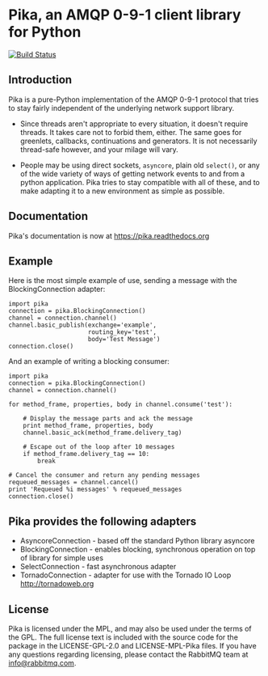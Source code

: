 # Pika, an AMQP 0-9-1 client library for Python

[![Build Status](https://travis-ci.org/C-Pro/pika-python3.svg?branch=python3)](https://travis-ci.org/C-Pro/pika-python3)

## Introduction
Pika is a pure-Python implementation of the AMQP 0-9-1 protocol that tries
to stay fairly independent of the underlying network support library.

 * Since threads aren't appropriate to every situation, it doesn't
   require threads. It takes care not to forbid them, either. The same
   goes for greenlets, callbacks, continuations and generators. It is
   not necessarily thread-safe however, and your milage will vary.

 * People may be using direct sockets, `asyncore`, plain old `select()`,
   or any of the wide variety of ways of getting network events to and from a
   python application. Pika tries to stay compatible with all of these, and to
   make adapting it to a new environment as simple as possible.

## Documentation
Pika's documentation is now at https://pika.readthedocs.org

## Example
Here is the most simple example of use, sending a message with the BlockingConnection adapter:

    import pika
    connection = pika.BlockingConnection()
    channel = connection.channel()
    channel.basic_publish(exchange='example',
                          routing_key='test',
                          body='Test Message')
    connection.close()

And an example of writing a blocking consumer:

    import pika
    connection = pika.BlockingConnection()
    channel = connection.channel()

    for method_frame, properties, body in channel.consume('test'):

        # Display the message parts and ack the message
        print method_frame, properties, body
        channel.basic_ack(method_frame.delivery_tag)

        # Escape out of the loop after 10 messages
        if method_frame.delivery_tag == 10:
            break

    # Cancel the consumer and return any pending messages
    requeued_messages = channel.cancel()
    print 'Requeued %i messages' % requeued_messages
    connection.close()

## Pika provides the following adapters
 * AsyncoreConnection - based off the standard Python library asyncore
 * BlockingConnection - enables blocking, synchronous operation on top of
                        library for simple uses
 * SelectConnection   - fast asynchronous adapter
 * TornadoConnection  - adapter for use with the Tornado IO Loop http://tornadoweb.org

## License
Pika is licensed under the MPL, and may also be used under the terms
of the GPL. The full license text is included with the source code for
the package in the LICENSE-GPL-2.0 and LICENSE-MPL-Pika files. If you
have any questions regarding licensing, please contact the RabbitMQ team
at <info@rabbitmq.com>.
